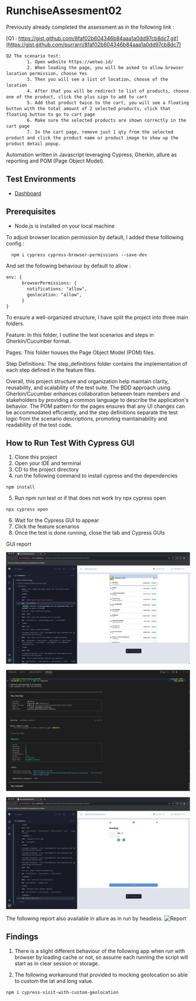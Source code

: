 # RunchiseAssesment02

Previously already completed the assessment as in the following link :

[Q1 : https://gist.github.com/8faf02b604346b84aaa1a0dd97cb8dc7.git](https://gist.github.com/purrarri/8faf02b604346b84aaa1a0dd97cb8dc7)


```
Q2 The scenario test:
        1. Open website https://wetwo.id/
        2. When loading the page, you will be asked to allow browser location permission, choose Yes
        3. Then you will see a list of location, choose of the location
        4. After that you will be redirect to list of products, choose one of the product, click the plus sign to add to cart
        5. Add that product twice to the cart, you will see a floating button with the total amount of 2 selected products, click that floating button to go to cart page
        6. Make sure the selected products are shown correctly in the cart page
        7. In the cart page, remove just 1 qty from the selected product and click the product name or product image to show up the product detail popup.
```
Automation written in Javascript leveraging Cypress, Gherkin, allure as reporting and POM (Page Object Model).

## Test Environments

- [Dashboard](https://wetwo.id/)

## Prerequisites

- Node.js is installed on your local machine

To adjust browser location permission by default, I added these folllowing config :

```
  npm i cypress cypress-browser-permissions --save-dev
```
And set the following behaviour by default to allow :

```
env: {
      browserPermissions: {
        notifications: "allow",
        geolocation: "allow",
      }
}

```

To ensure a well-organized structure, I have split the project into three main folders.

Feature: In this folder, I outline the test scenarios and steps in Gherkin/Cucumber format. 

Pages: This folder houses the Page Object Model (POM) files. 

Step Definitions: The step_definitions folder contains the implementation of each step defined in the feature files.

Overall, this project structure and organization help maintain clarity, reusability, and scalability of the test suite. The BDD approach using Gherkin/Cucumber enhances collaboration between team members and stakeholders by providing a common language to describe the application's behavior. The POM pattern for the pages ensures that any UI changes can be accommodated efficiently, and the step definitions separate the test logic from the scenario descriptions, promoting maintainability and readability of the test code.


## How to Run Test With Cypress GUI

1. Clone this project
2. Open your IDE and terminal
3. CD to the project directory
4. run the following command to install cypress and the dependencies

```
npm install
```

5. Run npm run test or if that does not work try npx cypress open

```
npx cypress open
```

6. Wait for the Cypress GUI to appear
7. Click the feature scenarios 
8. Once the test is done running, close the tab and Cypress GUIs

GUI report

![npx cypress open](1.png)


![npm run headless ](2.png)

![run completed](completed.png)

The following report also available in allure as in run by headless.
![Report](assetmd/mainMenu.feature.gif)


## Findings

1. There is a slight different behaviour of the following app when run with browser by loading cache or not, so assume each running the script will start as in clear session or storage.

2. The following workaround that provided to mocking geolocation so able to custom the lat and long value.
```
npm i cypress-visit-with-custom-geolocation
```


